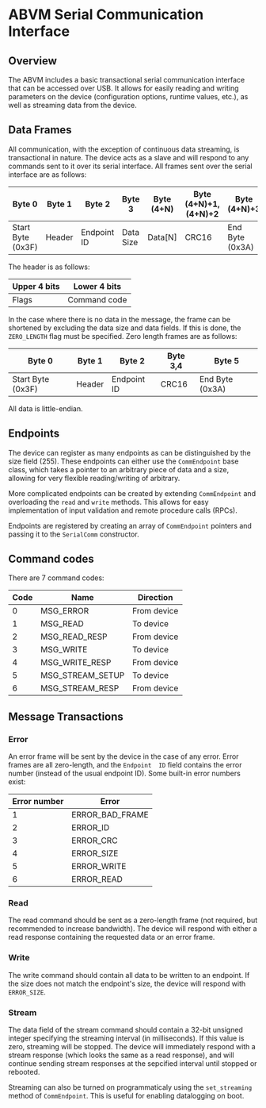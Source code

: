 # ABVM Serial Communication Interface

## Overview

The ABVM includes a basic transactional serial communication interface that can be accessed over USB. It allows for
easily reading and writing parameters on the device (configuration options, runtime values, etc.), as well as streaming
data from the device.

## Data Frames

All communication, with the exception of continuous data streaming, is transactional in nature. The device acts as a
slave and will respond to any commands sent to it over its serial interface. All frames sent over the serial interface
are as follows:

| Byte 0            | Byte 1 | Byte 2      | Byte 3    | Byte (4+N) | Byte (4+N)+1,(4+N)+2  | Byte (4+N)+3    |
|-------------------|--------|-------------|-----------|------------|-----------------------|-----------------|
| Start Byte (0x3F) | Header | Endpoint ID | Data Size | Data[N]    | CRC16                 | End Byte (0x3A) |

The header is as follows:

| Upper 4 bits | Lower 4 bits |
|--------------|--------------|
| Flags        | Command code |

In the case where there is no data in the message, the frame can be shortened by excluding the data size and data
fields. If this is done, the `ZERO_LENGTH` flag must be specified. Zero length frames are as follows:

| Byte 0            | Byte 1 | Byte 2      | Byte 3,4  | Byte 5          |
|-------------------|--------|-------------|-----------|-----------------|
| Start Byte (0x3F) | Header | Endpoint ID | CRC16     | End Byte (0x3A) |

All data is little-endian.

## Endpoints

The device can register as many endpoints as can be distinguished by the size field (255). These endpoints can either
use the `CommEndpoint` base class, which takes a pointer to an arbitrary piece of data and a size, allowing for very
flexible reading/writing of arbitrary.

More complicated endpoints can be created by extending `CommEndpoint` and overloading the `read` and `write` methods.
This allows for easy implementation of input validation and remote procedure calls (RPCs).

Endpoints are registered by creating an array of `CommEndpoint` pointers and passing it to the `SerialComm` constructor.

## Command codes

There are 7 command codes:

| Code | Name             | Direction   |
|------|------------------|-------------|
| 0    | MSG_ERROR        | From device |
| 1    | MSG_READ         | To device   |
| 2    | MSG_READ_RESP    | From device |
| 3    | MSG_WRITE        | To device   |
| 4    | MSG_WRITE_RESP   | From device |
| 5    | MSG_STREAM_SETUP | To device   |
| 6    | MSG_STREAM_RESP  | From device |

## Message Transactions

### Error

An error frame will be sent by the device in the case of any error. Error frames are all zero-length, and the `Endpoint 
ID` field contains the error number (instead of the usual endpoint ID). Some built-in error numbers exist:

| Error number | Error           |
|--------------|-----------------|
| 1            | ERROR_BAD_FRAME |
| 2            | ERROR_ID        |
| 3            | ERROR_CRC       |
| 4            | ERROR_SIZE      |
| 5            | ERROR_WRITE     |
| 6            | ERROR_READ      |

### Read

The read command should be sent as a zero-length frame (not required, but recommended to increase bandwidth). The device
will respond with either a read response containing the requested data or an error frame.

### Write

The write command should contain all data to be written to an endpoint. If the size does not match the endpoint's size,
the device will respond with `ERROR_SIZE`.

### Stream

The data field of the stream command should contain a 32-bit unsigned integer specifying the streaming interval (in
milliseconds). If this value is zero, streaming will be stopped. The device will immediately respond with a stream
response (which looks the same as a read response), and will continue sending stream responses at the sepcified
interval until stopped or rebooted.

Streaming can also be turned on programmaticaly using the `set_streaming` method of `CommEndpoint`. This is useful for
enabling datalogging on boot.